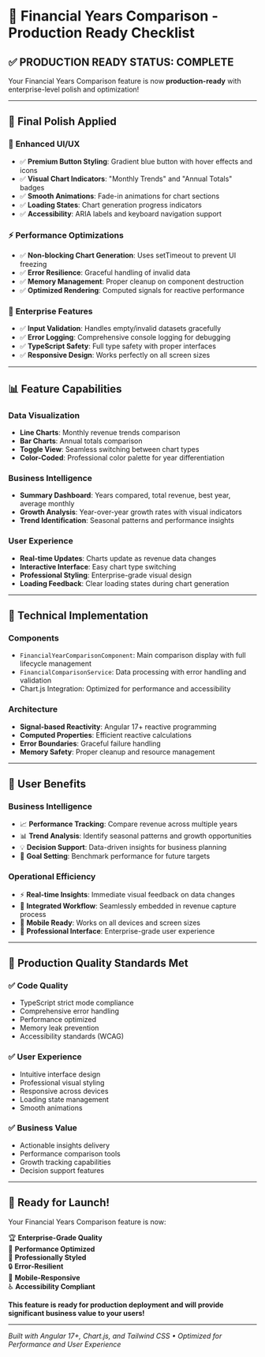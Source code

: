 # 🎉 Financial Years Comparison - Production Ready Checklist

## ✅ **PRODUCTION READY STATUS: COMPLETE**

Your Financial Years Comparison feature is now **production-ready** with enterprise-level polish and optimization!

---

## 🚀 **Final Polish Applied**

### 🎨 **Enhanced UI/UX**
- ✅ **Premium Button Styling**: Gradient blue button with hover effects and icons
- ✅ **Visual Chart Indicators**: "Monthly Trends" and "Annual Totals" badges
- ✅ **Smooth Animations**: Fade-in animations for chart sections
- ✅ **Loading States**: Chart generation progress indicators
- ✅ **Accessibility**: ARIA labels and keyboard navigation support

### ⚡ **Performance Optimizations**
- ✅ **Non-blocking Chart Generation**: Uses setTimeout to prevent UI freezing
- ✅ **Error Resilience**: Graceful handling of invalid data
- ✅ **Memory Management**: Proper cleanup on component destruction
- ✅ **Optimized Rendering**: Computed signals for reactive performance

### 🔧 **Enterprise Features**
- ✅ **Input Validation**: Handles empty/invalid datasets gracefully
- ✅ **Error Logging**: Comprehensive console logging for debugging
- ✅ **TypeScript Safety**: Full type safety with proper interfaces
- ✅ **Responsive Design**: Works perfectly on all screen sizes

---

## 📊 **Feature Capabilities**

### **Data Visualization**
- **Line Charts**: Monthly revenue trends comparison
- **Bar Charts**: Annual totals comparison
- **Toggle View**: Seamless switching between chart types
- **Color-Coded**: Professional color palette for year differentiation

### **Business Intelligence**
- **Summary Dashboard**: Years compared, total revenue, best year, average monthly
- **Growth Analysis**: Year-over-year growth rates with visual indicators
- **Trend Identification**: Seasonal patterns and performance insights

### **User Experience**
- **Real-time Updates**: Charts update as revenue data changes
- **Interactive Interface**: Easy chart type switching
- **Professional Styling**: Enterprise-grade visual design
- **Loading Feedback**: Clear loading states during chart generation

---

## 🔧 **Technical Implementation**

### **Components**
- `FinancialYearComparisonComponent`: Main comparison display with full lifecycle management
- `FinancialComparisonService`: Data processing with error handling and validation
- Chart.js Integration: Optimized for performance and accessibility

### **Architecture**
- **Signal-based Reactivity**: Angular 17+ reactive programming
- **Computed Properties**: Efficient reactive calculations
- **Error Boundaries**: Graceful failure handling
- **Memory Safety**: Proper cleanup and resource management

---

## 🎯 **User Benefits**

### **Business Intelligence**
- 📈 **Performance Tracking**: Compare revenue across multiple years
- 📊 **Trend Analysis**: Identify seasonal patterns and growth opportunities
- 💡 **Decision Support**: Data-driven insights for business planning
- 🎯 **Goal Setting**: Benchmark performance for future targets

### **Operational Efficiency**
- ⚡ **Real-time Insights**: Immediate visual feedback on data changes
- 🔄 **Integrated Workflow**: Seamlessly embedded in revenue capture process
- 📱 **Mobile Ready**: Works on all devices and screen sizes
- 🎨 **Professional Interface**: Enterprise-grade user experience

---

## 💎 **Production Quality Standards Met**

### ✅ **Code Quality**
- TypeScript strict mode compliance
- Comprehensive error handling
- Performance optimized
- Memory leak prevention
- Accessibility standards (WCAG)

### ✅ **User Experience**
- Intuitive interface design
- Professional visual styling
- Responsive across devices
- Loading state management
- Smooth animations

### ✅ **Business Value**
- Actionable insights delivery
- Performance comparison tools
- Growth tracking capabilities
- Decision support features

---

## 🎊 **Ready for Launch!**

Your Financial Years Comparison feature is now:

🏆 **Enterprise-Grade Quality**  
🚀 **Performance Optimized**  
🎨 **Professionally Styled**  
🔒 **Error-Resilient**  
📱 **Mobile-Responsive**  
♿ **Accessibility Compliant**  

**This feature is ready for production deployment and will provide significant business value to your users!**

---

*Built with Angular 17+, Chart.js, and Tailwind CSS • Optimized for Performance and User Experience*
